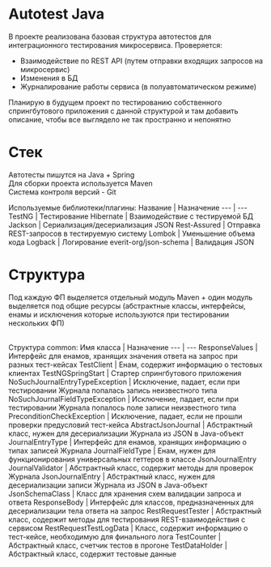 # Autotest Java
В проекте реализована базовая структура автотестов для интеграционного тестирования микросервиса.
Проверяется:
- Взаимодействие по REST API (путем отправки входящих запросов на микросервис)
- Изменения в БД
- Журналирование работы сервиса (в полуавтоматическом режиме)

Планирую в будущем проект по тестированию собственного спрингбутового приложения с данной структурой и там добавить описание, чтобы все выглядело не так пространно и непонятно

# Стек
Автотесты пишутся на Java + Spring
<br>Для сборки проекта используется Maven
<br>Система контроля версий - Git

Используемые библиотеки/плагины:
Название | Назначение 
--- | --- 
TestNG | Тестирование
Hibernate | Взаимодействие с тестируемой БД
Jackson | Сериализация/десериализация JSON
Rest-Assured | Отправка REST-запросов в тестируемую систему
Lombok | Уменьшение объема кода
Logback | Логирование
everit-org/json-schema | Валидация JSON

# Структура
Под каждую ФП выделяется отдельный модуль Maven + один модуль выделяется под общие ресурсы
(абстрактные классы, интерфейсы, енамы и исключения которые используются при тестировании
нескольких ФП)

<br>Структура common:
Имя класса | Назначение
--- | ---
ResponseValues | Интерфейс для енамов, хранящих значения ответа на запрос при разных тест-кейсах
TestClient | Енам, содержит информацию о тестовых клиентах
TestNGSpringStart | Стартер спрингбутового приложения
NoSuchJournalEntryTypeException | Исключение, падает, если при тестировании Журнала попалась запись неизвестного типа
NoSuchJournalFieldTypeException | Исключение, падает, если при тестировании Журнала попалось поле записи неизвестного типа
PreconditionCheckException | Исключение, падает, если не прошли проверки предусловий тест-кейса
AbstractJsonJournal | Абстрактный класс, нужен для десериализации Журнала из JSON в Java-объект
JournalEntryType | Интерфейс для енамов, хранящих информацию о типах записей Журнала
JournalFieldType | Енам, нужен для функционирования универсальных геттеров в классе JsonJournalEntry
JournalValidator | Абстрактный класс, содержит методы для проверок Журнала
JsonJournalEntry | Абстрактный класс, нужен для десериализации записи Журнала из JSON в Java-объект
JsonSchemaClass | Класс для хранения схем валидации запроса и ответа
ResponseBody | Интерфейс для классов, предназначенных для десериализации тела ответа на запрос
RestRequestTester | Абстрактный класс, содержит методы для тестирования REST-взаимодействия с сервисом
RestRequestTestLogData | Класс, содержит информацию о тест-кейсе, необходимую для финального лога
TestCounter | Абстрактный класс, счетчик тестов в прогоне
TestDataHolder | Абстрактный класс, содержит тестовые данные

